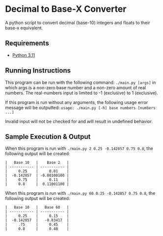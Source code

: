 # Decimal to Base-X Converter 
A python script to convert decimal (base-10) integers and floats to their base-x equivalent.

## Requirements
* [Python 3.11](https://www.python.org/)

## Running Instructions
This program can be run with the following command: `./main.py [args]` in which args is a non-zero base number and a non-zero amount of real numbers. The real-numbers input is limited to -1 (exclusive) to 1 (exclusive). 

If this program is run without any arguments, the following usage error message will be outputted:
`usage: ./main.py [-h] base numbers [numbers ...]`

Invalid input will not be checked for and will result in undefined behavior.

## Sample Execution & Output
When this program is run with `./main.py 2 0.25 -0.142857 0.75 0.8`, the following output will be created:

```
|   Base 10   |    Base 2   | 
| ----------- | ----------- |
|     0.25    |     0.01    |
|  -0.142857  | -0.00100100 |
|     0.75    |     0.11    |
|     0.8     |  0.11001100 |
```

When this program is run with `./main.py 60 0.25 -0.142857 0.75 0.8`, the following output will be created:

```
|   Base 10   |   Base 60   | 
| ----------- | ----------- |
|     0.25    |     0.15    |
|  -0.142857  |   -0.83417  |
|     .75     |     0.45    |
|     0.8     |     0.48    |
```
